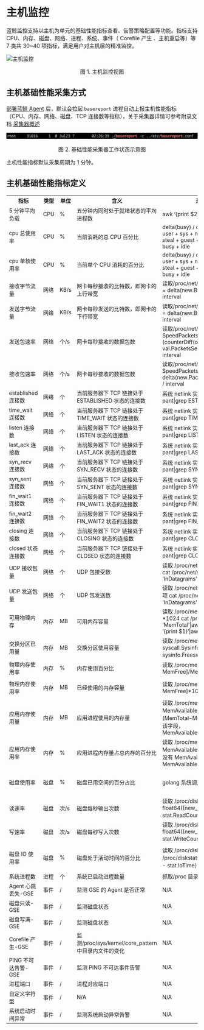 # 主机监控

蓝鲸监控支持以主机为单元的基础性能指标查看、告警策略配置等功能。指标支持 CPU、内存、磁盘、网络、进程、系统、事件（ Corefile 产生 、主机重启等）等 7 类共 30~40 项指标，满足用户对主机层的精准监控。

![主机监控](../assets/host_monitor.gif)

<center>图 1. 主机监控视图</center>

## 主机基础性能采集方式

[部署蓝鲸 Agent](5.1/节点管理/快速入门/agent0.md) 后，默认会拉起 `basereport` 进程自动上报主机性能指标（CPU、内存、网络、磁盘、TCP 连接数等指标），关于采集器详情可参考附录文档 [采集器概述](../二次开发/plugins.md)

![](../assets/15367250851552.jpg)
<center>图 2. 基础性能采集器工作状态示意图</center>

主机性能指标默认采集周期为 1 分钟。

## 主机基础性能指标定义

<table>
  <tr>
    <th width="90">指标</th>
    <th width="60">类型</th>
    <th width="60">单位</th>
    <th width="150">含义</th>
    <th>采集方法(Linux)</th>
    <th>采集方法(Windows)</th>

  </tr>
  <tr>
    <td>5 分钟平均负载</td>
    <td>CPU</td>
    <td>%</td>
    <td>五分钟内同时处于就绪状态的平均进程数</td>
    <td>awk ‘{print $2}’ /proc/loadavg</td>
    <td>N/A</td>
  </tr>
  <tr>
    <td>cpu 总使用率</td>
    <td>CPU</td>
    <td>%</td>
    <td>当前消耗的总 CPU 百分比  </td>
    <td>delta(busy) / delta(total) * 100 busy = user + sys + nice + iowait + irq + softirq + steal + guest + guestnice + stolen total = busy + idle</td>
    <td>for /f “tokens=1,2,* delims==” %i in (‘wmic path Win32_PerfFormattedData_Counters_ProcessorInformation where "Name=’_Total’" get PercentIdleTime/value | findstr PercentIdleTime’) do (set /a 100-%j)</td>
    </tr>
    <tr>
      <td>cpu 单核使用率</td>
      <td>CPU</td>
      <td>%</td>
      <td>当前单个 CPU 消耗的百分比</td>
      <td>delta(busy) / delta(total) * 100 busy = user + sys + nice + iowait + irq + softirq + steal + guest + guestnice + stolen total = busy + idle</td>
      <td>for /f “tokens=1,2,* delims==” %i in (‘wmic path Win32_PerfFormattedData_Counters_ProcessorInformation where “not name like ‘%Total%’” get PercentIdleTime/value | findstr PercentIdleTime’) do (set /a 100-%j)</td>
      </tr>
      <tr>
      <td>接收字节流量</td>
      <td>网络</td>
      <td>KB/s</td>
      <td>网卡每秒接收的比特数，即网卡的上行带宽</td>
      <td>读取/proc/net/dev 文件 第 1 项 SpeedRecv = delta(new.BytesRecv, old.BytesRecv) / interval</td>
      <td>wmic path Win32_PerfRawData_Tcpip_NetworkInterface get BytesReceivedPersec/value | findstr BytesReceivedPersec</td>
    </tr>
    <tr>
      <td>发送字节流量</td>
      <td>网络</td>
      <td>KB/s</td>
      <td>网卡每秒发送的比特数，即网卡的下行带宽</td>
      <td>读取/proc/net/dev 文件第 9 项 SpeedSent = delta(new.BytesSent, old.BytesSent) / interval</td>
      <td>wmic path Win32_PerfRawData_Tcpip_NetworkInterface get BytesSentPersec/value | findstr BytesSentPersec</td>
    </tr>
    <tr>
      <td>发送包速率</td>
      <td>网络</td>
      <td>个/s</td>
      <td>网卡每秒接收的数据包数</td>
      <td>读取/proc/net/dev 文件 第 10 项 SpeedPacketsSent = (counterDiff(once.Stat[i].PacketsSent, val.PacketsSent, NetCoutnerMaxSize)) / interval</td>
      <td>wmic path Win32_PerfRawData_Tcpip_NetworkInterface get PacketsSentPersec/value | findstr PacketsSentPersec</td>
    </tr>
    <tr>
      <td>接收包速率</td>
      <td>网络</td>
      <td>个/s</td>
      <td>网卡每秒接收的数据包数</td>
      <td>读取/proc/net/dev 文件 第 2 项 SpeedPacketsRecv = delta(new.PacketsRecv, old.PacketsRecv) / interval</td>
      <td>wmic path Win32_PerfRawData_Tcpip_NetworkInterface get PacketsReceivedPersec/value | findstr PacketsReceivedPersec</td>
    </tr>
    <tr>
      <td>established 连接数</td>
      <td>网络</td>
      <td>个</td>
      <td>当前服务器下 TCP 链接处于 ESTABLISHED 状态的连接数</td>
      <td>系统 netlink 实现 验证方法 netstat -pant|grep ESTABLISHED</td>
      <td>netstat -ano -p tcp | more +4 | find " ESTABLISHED "</td>
    </tr>
    <tr>
      <td>time_wait 连接数</td>
      <td>网络</td>
      <td>个</td>
      <td>当前服务器下 TCP 链接处于 TIME_WAIT 状态的连接数</td>
      <td>系统 netlink 实现 验证方法 netstat -pant|grep TIME_WAIT</td>
      <td>netstat -ano -p tcp | more +4 | find " TIME_WAIT "</td>
    </tr>
    <tr>
      <td>listen 连接数</td>
      <td>网络</td>
      <td>个</td>
      <td>当前服务器下 TCP 链接处于 LISTEN 状态的连接数</td>
      <td>系统 netlink 实现 验证方法 netstat -pant|grep LISTEN</td>
      <td>netstat -ano -p tcp | more +4 | find " LISTENING "</td>
    </tr>
    <tr>
      <td>last_ack 连接数</td>
      <td>网络</td>
      <td>个</td>
      <td>当前服务器下 TCP 链接处于 LAST_ACK 状态的连接数</td>
      <td>系统 netlink 实现 验证方法 netstat -pant|grep LAST_ACK</td>
      <td>netstat -ano -p tcp | more +4 | find " LAST_ACK "</td>
    </tr>
    <tr>
      <td>syn_recv 连接数</td>
      <td>网络</td>
      <td>个</td>
      <td>当前服务器下 TCP 链接处于 SYN_RECV 状态的连接数</td>
      <td>系统 netlink 实现 验证方法 netstat -pant|grep SYNC_RECV</td>
      <td>netstat -ano -p tcp | more +4 | find " SYN_RECV "</td>
    </tr>
    <tr>
      <td>syn_sent 连接数</td>
      <td>网络</td>
      <td>个</td>
      <td>当前服务器下 TCP 链接处于 SYN_SENT 状态的连接数</td>
      <td>系统 netlink 实现 验证方法 netstat -pant|grep SYNC_SENT</td>
      <td>netstat -ano -p tcp | more +4 | find " SYN_SENT "</td>
    </tr>
    <tr>
      <td>fin_wait1 连接数</td>
      <td>网络</td>
      <td>个</td>
      <td>当前服务器下 TCP 链接处于 FIN_WAIT1 状态的连接数</td>
      <td>系统 netlink 实现 验证方法 netstat -pant|grep FIN_WAIT1</td>
      <td>netstat -ano -p tcp | more +4 | find " FIN_WAIT_1 "</td>
    </tr>
    <tr>
      <td>fin_wait2 连接数</td>
      <td>网络</td>
      <td>个</td>
      <td>当前服务器下 TCP 链接处于 FIN_WAIT2 状态的连接数</td>
      <td>系统 netlink 实现 验证方法 netstat -pant|grep FIN_WAIT2</td>
      <td>netstat -ano -p tcp | more +4 | find " FIN_WAIT_2 "</td>
    </tr>
    <tr>
      <td>closing 连接数</td>
      <td>网络</td>
      <td>个</td>
      <td>当前服务器下 TCP 链接处于 CLOSING 状态的连接数</td>
      <td>系统 netlink 实现 验证方法 netstat -pant|grep CLOSING</td>
      <td>netstat -ano -p tcp | more +4 | find " CLOSING "</td>
    </tr>
    <tr>
      <td>closed 状态连接数</td>
      <td>网络</td>
      <td>个</td>
      <td>当前服务器下 TCP 链接处于 CLOSED 状态的连接数</td>
      <td>系统 netlink 实现 验证方法 netstat -pant|grep CLOSED</td>
      <td>netstat -ano -p tcp | more +4 | find " CLOSE "</td>
    </tr>
    <tr>
      <td>UDP 接收包量</td>
      <td>网络</td>
      <td>个</td>
      <td>UDP 包接受数</td>
      <td>读取 /proc/net/snmp 文件 InDatagrams 项 cat /proc/net/snmp|grep Udp:|grep -v ‘InDatagrams’|awk ‘{print $2}’</td>
      <td>wmic path Win32_PerfFormattedData_Tcpip_UDPv4 get DatagramsReceivedPersec/value</td>
    </tr>
    <tr>
      <td>UDP 发送包量</td>
      <td>网络</td>
      <td>个</td>
      <td>	UDP 包发送数</td>
      <td>读取 /proc/net/snmp 文件 OutDatagrams 项 cat /proc/net/snmp|grep Udp:|grep -v ‘InDatagrams’|awk ‘{print $5}’</td>
      <td>读取/proc/net/dev 文件 第 2 项 SpeedPacketsRecv = delta(new.PacketsRecv, old.PacketsRecv) / interval</td>
    </tr>
    <tr>
      <td>可用物理内存</td>
      <td>内存</td>
      <td>MB</td>
      <td>可用内存容量</td>
      <td>读取 /proc/meminfo 文件 MemTotal 字段*1024 cat /proc/meminfo |grep ‘MemTotal’|awk -F ‘:’ ‘{print $2}’|awk ‘{print $1}’|awk ‘{print $1 * 1024}’</td>
      <td>for /f “tokens=1,2,* delims==” %i in (‘wmic OS get FreePhysicalMemory/value| findstr FreePhysicalMemory’) do (set /a %j/1024)</td>
    </tr>
    <tr>
      <td>交换分区已用量</td>
      <td>内存</td>
      <td>MB</td>
      <td>交换分区使用容量</td>
      <td>读取 /proc/meminfo 文件 golang 系统调用 syscall.Sysinfo sysinfo.Totalswap - sysinfo.Freeswap 验证方法 free -m</td>
      <td>wmic os get TotalSwapSpaceSize/value</td>
    </tr>
    <tr>
      <td>物理内存使用率</td>
      <td>内存</td>
      <td>%</td>
      <td>内存使用百分比</td>
      <td>读取 /proc/meminfo 文件[MemTotal-MemFree]/MemTotal*100.0</td>
      <td>wmic os get FreePhysicalMemory,TotalVisibleMemorySize/value</td>
    </tr>
    <tr>
      <td>物理内存使用率</td>
      <td>内存</td>
      <td>MB</td>
      <td>已经使用的内存容量</td>
      <td>读取 /proc/meminfo 文件[MemTotal-MemFree]*1024</td>
      <td>wmic os get FreePhysicalMemory,TotalVisibleMemorySize/value | findstr “FreePhysicalMemory TotalVisibleMemorySize”</td>
    </tr>
    <tr>
      <td>应用内存使用量</td>
      <td>内存</td>
      <td>MB</td>
      <td>应用进程使用的内存量</td>
      <td>读取 /proc/meminfo 文件 如果有 MemAvailable 字段（不同系统版本有差异）(MemTotal-MemAvailable)/1024,如果没有该字段，MemAvailable=MemFree+Buffers+Cached</td>
      <td>N/A</td>
    </tr>
    <tr>
      <td>应用内存使用率</td>
      <td>内存</td>
      <td>%</td>
      <td>应用进程内存量占总内存的百分比</td>
      <td>读取 /proc/meminfo 文件 (MemTotal-MemAvailable)/（MemTotal*100.0），如果没有 MemAvailable 字段，则 MemAvailable=MemFree+Buffers+Cached</td>
      <td>N/A</td>
    </tr>
    <tr>
      <td>磁盘使用率</td>
      <td>磁盘</td>
      <td>%</td>
      <td>磁盘已用空间的百分占比</td>
      <td>golang 系统调用 syscall.Statfs 相当于 df</td>
      <td>for /f “tokens=1,2,* delims==” %i in (‘wmic path Win32_PerfFormattedData_PerfDisk_LogicalDisk where “name like ‘%:%’” get PercentFreeSpace/value | findstr PercentFreeSpace’) do (set /a 100-%j)</td>
    </tr>
    <tr>
      <td>读速率</td>
      <td>磁盘</td>
      <td>次/s</td>
      <td>磁盘每秒输出次数</td>
      <td>	读取 /proc/diskstats 每一行的第四项 float64((new_stat.ReadCount - stat.ReadCount)) / 60 只上报逻辑分区</td>
      <td>wmic path Win32_PerfFormattedData_PerfDisk_LogicalDisk get DiskReadsPersec/value</td>
    </tr>
    <tr>
      <td>写速率</td>
      <td>磁盘</td>
      <td>次/s</td>
      <td>磁盘每秒写入次数</td>
      <td>读取 /proc/diskstats 第 8 项 float64((new_stat.WriteCount - stat.WriteCount)) / 60 只上报逻辑分区</td>
      <td>wmic path Win32_PerfFormattedData_PerfDisk_LogicalDisk get DiskWritesPersec/value</td>
    </tr>
    <tr>
      <td>磁盘 IO 使用率</td>
      <td>磁盘</td>
      <td>%</td>
      <td>磁盘处于活动时间的百分比</td>
      <td>读取 /proc/diskstats 文件读取 /proc/diskstats 第 13 项 （new_stat.IoTime - stat.IoTime）/60.0 / 1000.0</td>
      <td>for /f “tokens=1,2,* delims==” %i in (‘wmic path Win32_PerfFormattedData_PerfDisk_LogicalDisk where "Name=’_Total’" get PercentIdleTime/value | findstr PercentIdleTime’) do (set /a 100-%j)</td>
    </tr>
    <tr>
      <td>系统进程数</td>
      <td>进程</td>
      <td>个</td>
      <td>系统已启动进程数量</td>
      <td>抓取/proc 目录下所有子目录数量</td>
      <td>wmic path win32_process get ProcessId/value</td>
    </tr>
    <tr>
      <td>Agent 心跳丢失-GSE</td>
      <td>事件</td>
      <td>/</td>
      <td>监测 GSE 的 Agent 是否正常</td>
      <td>N/A</td>
      <td>N/A</td>
    </tr>
    <tr>
      <td>磁盘只读-GSE</td>
      <td>事件</td>
      <td>/</td>
      <td>监测磁盘状态</td>
      <td>N/A</td>
      <td>N/A</td>
    </tr>
    <tr>
      <td>磁盘写满-GSE</td>
      <td>事件</td>
      <td>/</td>
      <td>监测磁盘状态</td>
      <td>N/A</td>
      <td>N/A</td>
    </tr>
    <tr>
      <td>Corefile 产生-GSE</td>
      <td>事件</td>
      <td>/</td>
      <td>监测/proc/sys/kernel/core_pattern 中目录内文件的变化</td>
      <td>N/A</td>
      <td>N/A</td>
    </tr>
    <tr>
      <td>PING 不可达告警-GSE</td>
      <td>事件</td>
      <td>/</td>
      <td>监测 PING 不可达事件告警</td>
      <td>N/A</td>
      <td>N/A</td>
    </tr>
    <tr>
      <td>进程端口</td>
      <td>事件</td>
      <td>/</td>
      <td>进程对应端口</td>
      <td>N/A</td>
      <td>wmic path win32_process get */value 和 netstat -ano</td>
    </tr>
    <tr>
      <td>自定义字符型</td>
      <td>事件</td>
      <td>/</td>
      <td>N/A</td>
      <td>N/A</td>
      <td>N/A</td>
    </tr>
    <tr>
      <td>系统启动时间异常</td>
      <td>事件</td>
      <td>/</td>
      <td>监测系统启动异常告警</td>
      <td>N/A</td>
      <td>N/A</td>
    </tr>
